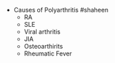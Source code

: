 - Causes of Polyarthritis #shaheen
	- RA
	- SLE
	- Viral arthritis
	- JIA
	- Osteoarthirits
	- Rheumatic Fever